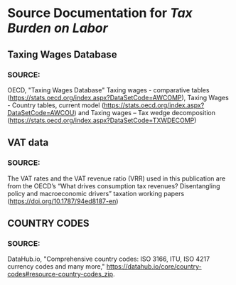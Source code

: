 # Source Documentation for _Tax Burden on Labor_

## **Taxing Wages Database**

### **SOURCE:**

OECD, "Taxing Wages Database"
Taxing wages - comparative tables (https://stats.oecd.org/index.aspx?DataSetCode=AWCOMP), 
Taxing Wages - Country tables, current model (https://stats.oecd.org/index.aspx?DataSetCode=AWCOU) and Taxing wages – Tax wedge decomposition (https://stats.oecd.org/index.aspx?DataSetCode=TXWDECOMP)

## **VAT data**

### **SOURCE:**

The VAT rates and the VAT revenue ratio (VRR) used in this publication are from the OECD’s “What drives consumption tax revenues? Disentangling policy and macroeconomic drivers” taxation working papers (https://doi.org/10.1787/94ed8187-en)

## **COUNTRY CODES**

### **SOURCE:**

DataHub.io, "Comprehensive country codes: ISO 3166, ITU, ISO 4217 currency codes and many more," https://datahub.io/core/country-codes#resource-country-codes_zip.